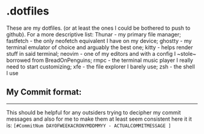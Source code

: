 # .dotfiles
These are my dotfiles. (or at least the ones I could be bothered to push to github). For a more descriptive list: Thunar - my primary file manager; fastfetch - the only neofetch equivalent I have on my device; ghostty - my terminal emulator of choice and arguably the best one; kitty - helps render stuff in said terminal; neovim - one of my editors and with a config I ~stole~ borrowed from BreadOnPenguins; rmpc - the terminal music player I really need to start customizing; xfe - the file explorer I barely use; zsh - the shell I use

## My Commit format:
---
This should be helpful for any outsiders trying to decipher my commit messages and also for me to make them at least seem consistent here it it is:
```[#CommitNum DAYOFWEEKACRONYMDDMMYY - ACTUALCOMMITMESSAGE ]```
